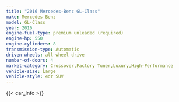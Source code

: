 ```yaml
---
title: "2016 Mercedes-Benz GL-Class"
make: Mercedes-Benz
model: GL-Class
year: 2016
engine-fuel-type: premium unleaded (required)
engine-hp: 550
engine-cylinders: 8
transmission-type: Automatic
driven-wheels: all wheel drive
number-of-doors: 4
market-category: Crossover,Factory Tuner,Luxury,High-Performance
vehicle-size: Large
vehicle-style: 4dr SUV
---
```


{{< car_info >}}
